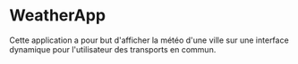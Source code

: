 # WeatherApp
Cette application a pour but d'afficher la météo d'une ville sur une interface dynamique pour l'utilisateur des transports en commun.
